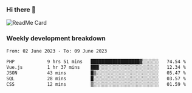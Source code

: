 ### Hi there 👋

<!--
**itzcy/itzcy** is a ✨ _special_ ✨ repository because its `README.md` (this file) appears on your GitHub profile.

Here are some ideas to get you started:

- 🔭 I’m currently working on ...
- 🌱 I’m currently learning ...
- 👯 I’m looking to collaborate on ...
- 🤔 I’m looking for help with ...
- 💬 Ask me about ...
- 📫 How to reach me: ...
- 😄 Pronouns: ...
- ⚡ Fun fact: ...
-->
![ReadMe Card](https://github-readme-stats.vercel.app/api?username=itzcy&show_icons=true&title_color=2d3198&icon_color=797cb8&text_color=24292e&bg_color=f6f8fa)

### Weekly development breakdown
<!--START_SECTION:waka-->

```txt
From: 02 June 2023 - To: 09 June 2023

PHP            9 hrs 51 mins   ██████████████████▓░░░░░░   74.54 %
Vue.js         1 hr 37 mins    ███░░░░░░░░░░░░░░░░░░░░░░   12.34 %
JSON           43 mins         █▒░░░░░░░░░░░░░░░░░░░░░░░   05.47 %
SQL            28 mins         █░░░░░░░░░░░░░░░░░░░░░░░░   03.57 %
CSS            12 mins         ▒░░░░░░░░░░░░░░░░░░░░░░░░   01.59 %
```

<!--END_SECTION:waka-->
